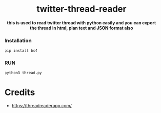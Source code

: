 <h1 align="center"><b>twitter-thread-reader </b></h1>
<h4 align="center">this is used to read twitter thread with python easily and you can export the thread in html, plan text and JSON format also</h4>

### Installation 
```
pip install bs4
```
### RUN
```
python3 thread.py
```
# Credits
* https://threadreaderapp.com/
